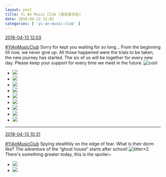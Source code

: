 ```yaml
---
layout: post
title: Yi An Music Club (易安音乐社)
date: 2018-04-13 12:03
categories: [ 'yi-an-music-club' ]
---
```


<div class="weibo-info">
  <a href="https://weibo.com/6094546964/GbSAr1opb">2018-04-13 12:03</a>
</div>

[#YiAnMusicClub](https://weibo.com/p/100808beae2e3e05b17b64f63ebedca39f19b2/super_index) Sorry for kept you waiting for so long… From the beginning till now, we never give up. All those happened were the trials to be taken, the new journey has started. The six of us will be together for every new day. Please keep your support for every time we meet in the future. ![cool](https://img.t.sinajs.cn/t4/appstyle/expression/ext/normal/8a/pcmoren_cool2017_org.png)

<!-- more -->

<ul class="weibo-pic-list-3">
  <li class="weibo-pic">
    <a href="//wx3.sinaimg.cn/mw690/006Es64Agy1fqawa1pq9wj32bc1jmhdu.jpg"><img src="//wx3.sinaimg.cn/thumb150/006Es64Agy1fqawa1pq9wj32bc1jmhdu.jpg"/></a>
  </li>
  <li class="weibo-pic">
    <a href="//wx3.sinaimg.cn/mw690/006Es64Agy1fqawa70uzdj32bc1jk4qr.jpg"><img src="//wx3.sinaimg.cn/thumb150/006Es64Agy1fqawa70uzdj32bc1jk4qr.jpg"/></a>
  </li>
  <li class="weibo-pic">
    <a href="//wx1.sinaimg.cn/mw690/006Es64Agy1fqawadef3qj32bc1jkhdv.jpg"><img src="//wx1.sinaimg.cn/thumb150/006Es64Agy1fqawadef3qj32bc1jkhdv.jpg"/></a>
  </li>
  <li class="weibo-pic">
    <a href="//wx3.sinaimg.cn/mw690/006Es64Agy1fqawahtn8kj32bc1jknpe.jpg"><img src="//wx3.sinaimg.cn/thumb150/006Es64Agy1fqawahtn8kj32bc1jknpe.jpg"/></a>
  </li>
  <li class="weibo-pic">
    <a href="//wx4.sinaimg.cn/mw690/006Es64Agy1fqaw9xid0oj30u215okjl.jpg"><img src="//wx4.sinaimg.cn/thumb150/006Es64Agy1fqaw9xid0oj30u215okjl.jpg"/></a>
  </li>
  <li class="weibo-pic">
    <a href="//wx4.sinaimg.cn/mw690/006Es64Agy1fqawamhj2pj32bc1jku0y.jpg"><img src="//wx4.sinaimg.cn/thumb150/006Es64Agy1fqawamhj2pj32bc1jku0y.jpg"/></a>
  </li>
  <li class="weibo-pic">
    <a href="//wx1.sinaimg.cn/mw690/006Es64Agy1fqawas26fnj32bc1jl7wj.jpg"><img src="//wx1.sinaimg.cn/thumb150/006Es64Agy1fqawas26fnj32bc1jl7wj.jpg"/></a>
  </li>
  <li class="weibo-pic">
    <a href="//wx3.sinaimg.cn/mw690/006Es64Agy1fqawax2sodj32bc1jk1kz.jpg"><img src="//wx3.sinaimg.cn/thumb150/006Es64Agy1fqawax2sodj32bc1jk1kz.jpg"/></a>
  </li>
  <li class="weibo-pic">
    <a href="//wx3.sinaimg.cn/mw690/006Es64Agy1fqawbd38t3j32bc1jknpf.jpg"><img src="//wx3.sinaimg.cn/thumb150/006Es64Agy1fqawbd38t3j32bc1jknpf.jpg"/></a>
  </li>
</ul>

---

<div class="weibo-info">
  <a href="https://weibo.com/6094546964/GbRZelIBh">2018-04-13 10:31</a>
</div>

[#YiAnMusicClub](https://weibo.com/p/100808beae2e3e05b17b64f63ebedca39f19b2/super_index) Spying stealthily on the edge of fear. What is their dorm like? The adventure of the “ghost house” starts after school! ![titter](https://img.t.sinajs.cn/t4/appstyle/expression/ext/normal/19/heia_org.gif)×2 There's something greater today, this is the spoiler~

<ul class="weibo-pic-list-1">
  <li class="weibo-pic">
    <a href="//wx2.sinaimg.cn/mw690/006Es64Agy1fqatnr096nj30m8asvx6s.jpg"><img src="//wx2.sinaimg.cn/thumb150/006Es64Agy1fqatnr096nj30m8asvx6s.jpg"/></a>
  </li>
  <li class="weibo-pic">
    <a href="//wx3.sinaimg.cn/mw690/006Es64Agy1fqatnzerqyj30m8a0unpf.jpg"><img src="//wx3.sinaimg.cn/thumb150/006Es64Agy1fqatnzerqyj30m8a0unpf.jpg"/></a>
  </li>
</ul>
